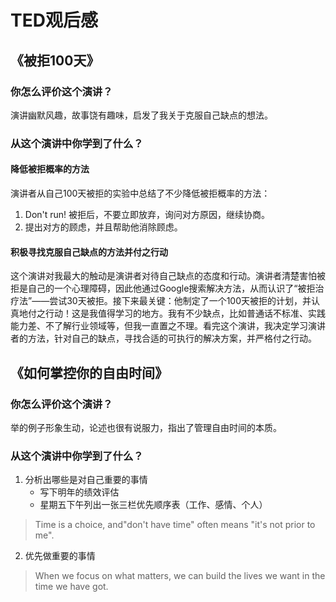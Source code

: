 # TED观后感

## 《被拒100天》

### 你怎么评价这个演讲？
演讲幽默风趣，故事饶有趣味，启发了我关于克服自己缺点的想法。

### 从这个演讲中你学到了什么？

#### 降低被拒概率的方法
演讲者从自己100天被拒的实验中总结了不少降低被拒概率的方法：

1. Don't run! 被拒后，不要立即放弃，询问对方原因，继续协商。
2. 提出对方的顾虑，并且帮助他消除顾虑。

#### 积极寻找克服自己缺点的方法并付之行动
这个演讲对我最大的触动是演讲者对待自己缺点的态度和行动。演讲者清楚害怕被拒是自己的一个心理障碍，因此他通过Google搜索解决方法，从而认识了“被拒治疗法”——尝试30天被拒。接下来最关键：他制定了一个100天被拒的计划，并认真地付之行动！这是我值得学习的地方。我有不少缺点，比如普通话不标准、实践能力差、不了解行业领域等，但我一直置之不理。看完这个演讲，我决定学习演讲者的方法，针对自己的缺点，寻找合适的可执行的解决方案，并严格付之行动。

## 《如何掌控你的自由时间》

### 你怎么评价这个演讲？
举的例子形象生动，论述也很有说服力，指出了管理自由时间的本质。

### 从这个演讲中你学到了什么？
1. 分析出哪些是对自己重要的事情
    * 写下明年的绩效评估
    * 星期五下午列出一张三栏优先顺序表（工作、感情、个人）

> Time is a choice, and"don't have time" often means "it's not prior to me".

2. 优先做重要的事情

> When we focus on what matters, we can build the lives we want in the time we have got.
